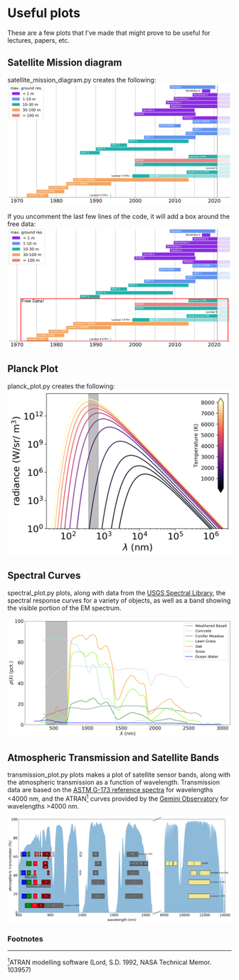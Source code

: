 # Useful plots

These are a few plots that I've made that might prove to be useful for lectures, papers, etc.

## Satellite Mission diagram

satellite_mission_diagram.py creates the following:
![](SatelliteMissions.png)

If you uncomment the last few lines of the code, it will add a box around the free data:
![](SatelliteMissionsFree.png)


## Planck Plot

planck_plot.py creates the following:
![](planck_plot.png)


## Spectral Curves

spectral_plot.py plots, along with data from the [USGS Spectral Library](https://www.usgs.gov/energy-and-minerals/mineral-resources-program/science/usgs-high-resolution-spectral-library),
the spectral response curves for a variety of objects, as well as a band showing the visible portion of the EM spectrum.

![](spectral_plot_vis.png)


## Atmospheric Transmission and Satellite Bands

transmission_plot.py plots makes a plot of satellite sensor bands, along with the atmospheric transmission as a function of wavelength. Transmission data are based on the [ASTM G-173 reference spectra](https://www.nrel.gov/grid/solar-resource/spectra-am1.5.html) for wavelengths <4000 nm, and the ATRAN<a href="#note1" id="note1ref"><sup>1</sup></a> curves provided by the [Gemini Observatory](https://www.gemini.edu/observing/telescopes-and-sites/sites) for wavelengths >4000 nm.

![](TransmissionSensorBands.png)

### Footnotes
-----
<a id="note1" href="#note1ref"><sup>1</sup></a>ATRAN modelling software (Lord, S.D. 1992, NASA Technical Memor. 103957)

